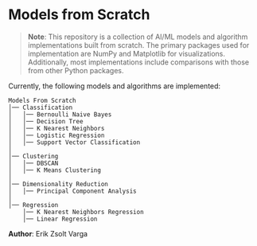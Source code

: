 # Models from Scratch

> **Note**: This repository is a collection of AI/ML models and algorithm implementations built from scratch. The 
> primary packages used for implementation are NumPy and Matplotlib for visualizations. Additionally, most 
> implementations include comparisons with those from other Python packages.

Currently, the following models and algorithms are implemented:

```
Models From Scratch
│── Classification
│   │── Bernoulli Naive Bayes
│   │── Decision Tree
│   │── K Nearest Neighbors
│   │── Logistic Regression
│   │── Support Vector Classification
│
│── Clustering
│   │── DBSCAN
│   │── K Means Clustering
│
│── Dimensionality Reduction
│   │── Principal Component Analysis
│
│── Regression
    │── K Nearest Neighbors Regression
    │── Linear Regression
```

**Author**: Erik Zsolt Varga
